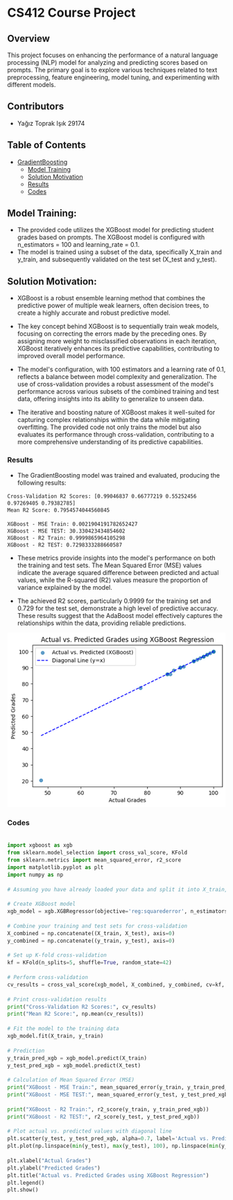 # CS412 Course Project

## Overview

This project focuses on enhancing the performance of a natural language processing (NLP) model for analyzing and predicting scores based on prompts. The primary goal is to explore various techniques related to text preprocessing, feature engineering, model tuning, and experimenting with different models.

## Contributors
- Yağız Toprak Işık 29174

## Table of Contents
- [GradientBoosting](#adaboost)
  - [Model Training](#model-training)
  - [Solution Motivation](#solution-motivation)
  - [Results](#results)
  - [Codes](#codes)

## Model Training:

- The provided code utilizes the XGBoost model for predicting student grades based on prompts. The XGBoost model is configured with n_estimators = 100 and learning_rate = 0.1.
- The model is trained using a subset of the data, specifically X_train and y_train, and subsequently validated on the test set (X_test and y_test).

## Solution Motivation:

- XGBoost is a robust ensemble learning method that combines the predictive power of multiple weak learners, often decision trees, to create a highly accurate and robust predictive model. 
- The key concept behind XGBoost is to sequentially train weak models, focusing on correcting the errors made by the preceding ones. By assigning more weight to misclassified observations in each iteration, XGBoost iteratively enhances its predictive capabilities, contributing to improved overall model performance.

- The model's configuration, with 100 estimators and a learning rate of 0.1, reflects a balance between model complexity and generalization. The use of cross-validation provides a robust assessment of the model's performance across various subsets of the combined training and test data, offering insights into its ability to generalize to unseen data.

- The iterative and boosting nature of XGBoost makes it well-suited for capturing complex relationships within the data while mitigating overfitting. The provided code not only trains the model but also evaluates its performance through cross-validation, contributing to a more comprehensive understanding of its predictive capabilities.

### Results
- The GradientBoosting model was trained and evaluated, producing the following results:

```plaintext
Cross-Validation R2 Scores: [0.99046837 0.66777219 0.55252456 0.97269405 0.79382785]
Mean R2 Score: 0.7954574044560845

XGBoost - MSE Train: 0.0021904191782652427
XGBoost - MSE TEST: 30.330423434854602
XGBoost - R2 Train: 0.9999865964105298
XGBoost - R2 TEST: 0.7298333288660587
```

- These metrics provide insights into the model's performance on both the training and test sets. The Mean Squared Error (MSE) values indicate the average squared difference between predicted and actual values, while the R-squared (R2) values measure the proportion of variance explained by the model.

- The achieved R2 scores, particularly 0.9999 for the training set and 0.729 for the test set, demonstrate a high level of predictive accuracy. These results suggest that the AdaBoost model effectively captures the relationships within the data, providing reliable predictions.


![MSE Plot](output.png)
### Codes

```python

import xgboost as xgb
from sklearn.model_selection import cross_val_score, KFold
from sklearn.metrics import mean_squared_error, r2_score
import matplotlib.pyplot as plt
import numpy as np

# Assuming you have already loaded your data and split it into X_train, X_test, y_train, and y_test

# Create XGBoost model
xgb_model = xgb.XGBRegressor(objective='reg:squarederror', n_estimators=100, learning_rate=0.1, random_state=42)

# Combine your training and test sets for cross-validation
X_combined = np.concatenate((X_train, X_test), axis=0)
y_combined = np.concatenate((y_train, y_test), axis=0)

# Set up K-fold cross-validation
kf = KFold(n_splits=5, shuffle=True, random_state=42)

# Perform cross-validation
cv_results = cross_val_score(xgb_model, X_combined, y_combined, cv=kf, scoring='r2')

# Print cross-validation results
print("Cross-Validation R2 Scores:", cv_results)
print("Mean R2 Score:", np.mean(cv_results))

# Fit the model to the training data
xgb_model.fit(X_train, y_train)

# Prediction
y_train_pred_xgb = xgb_model.predict(X_train)
y_test_pred_xgb = xgb_model.predict(X_test)

# Calculation of Mean Squared Error (MSE)
print("XGBoost - MSE Train:", mean_squared_error(y_train, y_train_pred_xgb))
print("XGBoost - MSE TEST:", mean_squared_error(y_test, y_test_pred_xgb))

print("XGBoost - R2 Train:", r2_score(y_train, y_train_pred_xgb))
print("XGBoost - R2 TEST:", r2_score(y_test, y_test_pred_xgb))

# Plot actual vs. predicted values with diagonal line
plt.scatter(y_test, y_test_pred_xgb, alpha=0.7, label='Actual vs. Predicted (XGBoost)')
plt.plot(np.linspace(min(y_test), max(y_test), 100), np.linspace(min(y_test), max(y_test), 100), '--', color='blue', label='Diagonal Line (y=x)')

plt.xlabel("Actual Grades")
plt.ylabel("Predicted Grades")
plt.title("Actual vs. Predicted Grades using XGBoost Regression")
plt.legend()
plt.show()

```

